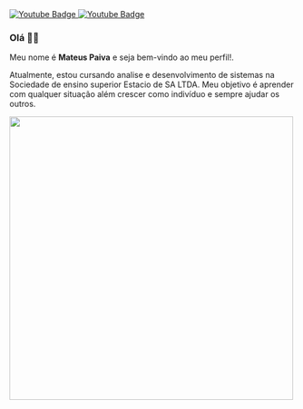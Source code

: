 [I believe in center aligned 🤲]: #

<div align="center">
  
</div>
  
[badges i got it from shields.io ... anyone can copy and paste the link and change the parameters to test out, atleast thats how i did it]: #  
<div id="badges">
</a>
<a href="https://www.instagram.com/paiivamateus/">
  <img src="https://img.shields.io/badge/Instagram-red?style=for-the-badge&logo=instagram&logoColor=white" alt="Youtube Badge"/>
</a>
<a href="mailto:mpaiiva21@gmail.com">
  <img src="https://img.shields.io/badge/Gmail-white?style=for-the-badge&logo=gmail&logoColor=red" alt="Youtube Badge"/>
</a>
</div>


### Olá 👋🎉

Meu nome é **Mateus Paiva** e seja bem-vindo ao meu perfil!.

Atualmente, estou cursando analise e desenvolvimento de sistemas na Sociedade de ensino superior Estacio de SA LTDA. Meu objetivo é aprender com qualquer situação além crescer como indivíduo e sempre ajudar os outros.

<img src="https://media.giphy.com/media/L8K62iTDkzGX6/giphy.gif" width="500" />
  



